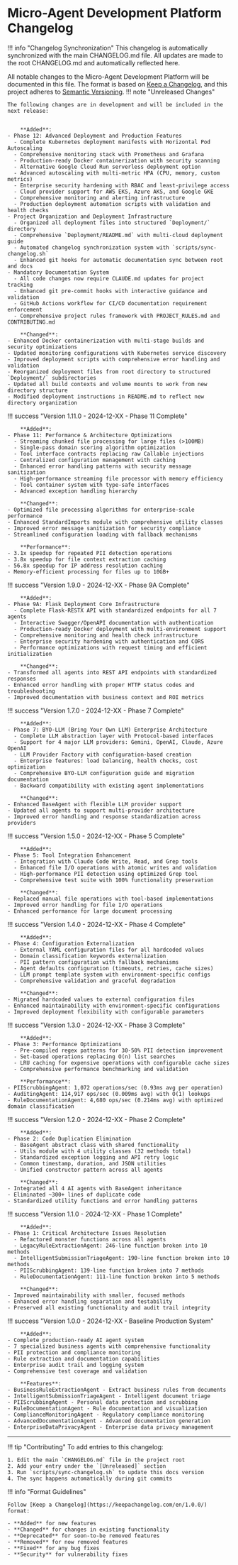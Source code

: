 # Micro-Agent Development Platform Changelog

!!! info "Changelog Synchronization"
    This changelog is automatically synchronized with the main CHANGELOG.md file.
    All updates are made to the root CHANGELOG.md and automatically reflected here.

All notable changes to the Micro-Agent Development Platform will be documented in this file.
The format is based on [Keep a Changelog](https://keepachangelog.com/en/1.0.0/),
and this project adheres to [Semantic Versioning](https://semver.org/spec/v2.0.0.html).
!!! note "Unreleased Changes"
    
    The following changes are in development and will be included in the next release:
    
    
        **Added**:
    - Phase 12: Advanced Deployment and Production Features
      - Complete Kubernetes deployment manifests with Horizontal Pod Autoscaling
      - Comprehensive monitoring stack with Prometheus and Grafana
      - Production-ready Docker containerization with security scanning
      - Alternative Google Cloud Run serverless deployment option
      - Advanced autoscaling with multi-metric HPA (CPU, memory, custom metrics)
      - Enterprise security hardening with RBAC and least-privilege access
      - Cloud provider support for AWS EKS, Azure AKS, and Google GKE
      - Comprehensive monitoring and alerting infrastructure
      - Production deployment automation scripts with validation and health checks
    - Project Organization and Deployment Infrastructure
      - Organized all deployment files into structured `Deployment/` directory
      - Comprehensive `Deployment/README.md` with multi-cloud deployment guide
      - Automated changelog synchronization system with `scripts/sync-changelog.sh`
      - Enhanced git hooks for automatic documentation sync between root and docs
    - Mandatory Documentation System
      - All code changes now require CLAUDE.md updates for project tracking
      - Enhanced git pre-commit hooks with interactive guidance and validation
      - GitHub Actions workflow for CI/CD documentation requirement enforcement
      - Comprehensive project rules framework with PROJECT_RULES.md and CONTRIBUTING.md
    
        **Changed**:
    - Enhanced Docker containerization with multi-stage builds and security optimizations
    - Updated monitoring configurations with Kubernetes service discovery
    - Improved deployment scripts with comprehensive error handling and validation
    - Reorganized deployment files from root directory to structured `Deployment/` subdirectories
    - Updated all build contexts and volume mounts to work from new directory structure
    - Modified deployment instructions in README.md to reflect new directory organization
    
!!! success "Version 1.11.0 - 2024-12-XX - Phase 11 Complete"
    
    
        **Added**:
    - Phase 11: Performance & Architecture Optimizations
      - Streaming chunked file processing for large files (>100MB)
      - Single-pass domain scoring algorithm optimization
      - Tool interface contracts replacing raw Callable injections
      - Centralized configuration management with caching
      - Enhanced error handling patterns with security message sanitization
      - High-performance streaming file processor with memory efficiency
      - Tool container system with type-safe interfaces
      - Advanced exception handling hierarchy
    
        **Changed**:
    - Optimized file processing algorithms for enterprise-scale performance
    - Enhanced StandardImports module with comprehensive utility classes
    - Improved error message sanitization for security compliance
    - Streamlined configuration loading with fallback mechanisms
    
        **Performance**:
    - 3.1x speedup for repeated PII detection operations
    - 3.8x speedup for file context extraction caching
    - 56.8x speedup for IP address resolution caching
    - Memory-efficient processing for files up to 10GB+
    

!!! success "Version 1.9.0 - 2024-12-XX - Phase 9A Complete"
    
    
        **Added**:
    - Phase 9A: Flask Deployment Core Infrastructure
      - Complete Flask-RESTX API with standardized endpoints for all 7 agents
      - Interactive Swagger/OpenAPI documentation with authentication
      - Production-ready Docker deployment with multi-environment support
      - Comprehensive monitoring and health check infrastructure
      - Enterprise security hardening with authentication and CORS
      - Performance optimizations with request timing and efficient initialization
    
        **Changed**:
    - Transformed all agents into REST API endpoints with standardized responses
    - Enhanced error handling with proper HTTP status codes and troubleshooting
    - Improved documentation with business context and ROI metrics
    

!!! success "Version 1.7.0 - 2024-12-XX - Phase 7 Complete"
    
    
        **Added**:
    - Phase 7: BYO-LLM (Bring Your Own LLM) Enterprise Architecture
      - Complete LLM abstraction layer with Protocol-based interfaces
      - Support for 4 major LLM providers: Gemini, OpenAI, Claude, Azure OpenAI
      - LLM Provider Factory with configuration-based creation
      - Enterprise features: load balancing, health checks, cost optimization
      - Comprehensive BYO-LLM configuration guide and migration documentation
      - Backward compatibility with existing agent implementations
    
        **Changed**:
    - Enhanced BaseAgent with flexible LLM provider support
    - Updated all agents to support multi-provider architecture
    - Improved error handling and response standardization across providers
    

!!! success "Version 1.5.0 - 2024-12-XX - Phase 5 Complete"
    
    
        **Added**:
    - Phase 5: Tool Integration Enhancement
      - Integration with Claude Code Write, Read, and Grep tools
      - Enhanced file I/O operations with atomic writes and validation
      - High-performance PII detection using optimized Grep tool
      - Comprehensive test suite with 100% functionality preservation
    
        **Changed**:
    - Replaced manual file operations with tool-based implementations
    - Improved error handling for file I/O operations
    - Enhanced performance for large document processing
    

!!! success "Version 1.4.0 - 2024-12-XX - Phase 4 Complete"
    
    
        **Added**:
    - Phase 4: Configuration Externalization
      - External YAML configuration files for all hardcoded values
      - Domain classification keywords externalization
      - PII pattern configuration with fallback mechanisms
      - Agent defaults configuration (timeouts, retries, cache sizes)
      - LLM prompt template system with environment-specific configs
      - Comprehensive validation and graceful degradation
    
        **Changed**:
    - Migrated hardcoded values to external configuration files
    - Enhanced maintainability with environment-specific configurations
    - Improved deployment flexibility with configurable parameters
    

!!! success "Version 1.3.0 - 2024-12-XX - Phase 3 Complete"
    
    
        **Added**:
    - Phase 3: Performance Optimizations
      - Pre-compiled regex patterns for 30-50% PII detection improvement
      - Set-based operations replacing O(n) list searches
      - LRU caching for expensive operations with configurable cache sizes
      - Comprehensive performance benchmarking and validation
    
        **Performance**:
    - PIIScrubbingAgent: 1,072 operations/sec (0.93ms avg per operation)
    - AuditingAgent: 114,917 ops/sec (0.009ms avg) with O(1) lookups
    - RuleDocumentationAgent: 4,680 ops/sec (0.214ms avg) with optimized domain classification
    

!!! success "Version 1.2.0 - 2024-12-XX - Phase 2 Complete"
    
    
        **Added**:
    - Phase 2: Code Duplication Elimination
      - BaseAgent abstract class with shared functionality
      - Utils module with 4 utility classes (32 methods total)
      - Standardized exception logging and API retry logic
      - Common timestamp, duration, and JSON utilities
      - Unified constructor pattern across all agents
    
        **Changed**:
    - Integrated all 4 AI agents with BaseAgent inheritance
    - Eliminated ~300+ lines of duplicate code
    - Standardized utility functions and error handling patterns
    

!!! success "Version 1.1.0 - 2024-12-XX - Phase 1 Complete"
    
    
        **Added**:
    - Phase 1: Critical Architecture Issues Resolution
      - Refactored monster functions across all agents
      - LegacyRuleExtractionAgent: 246-line function broken into 10 methods
      - IntelligentSubmissionTriageAgent: 190-line function broken into 10 methods
      - PIIScrubbingAgent: 139-line function broken into 7 methods
      - RuleDocumentationAgent: 111-line function broken into 5 methods
    
        **Changed**:
    - Improved maintainability with smaller, focused methods
    - Enhanced error handling separation and testability
    - Preserved all existing functionality and audit trail integrity
    

!!! success "Version 1.0.0 - 2024-12-XX - Baseline Production System"
    
    
        **Added**:
    - Complete production-ready AI agent system
    - 7 specialized business agents with comprehensive functionality
    - PII protection and compliance monitoring
    - Rule extraction and documentation capabilities
    - Enterprise audit trail and logging system
    - Comprehensive test coverage and validation
    
        **Features**:
    - BusinessRuleExtractionAgent - Extract business rules from documents
    - IntelligentSubmissionTriageAgent - Intelligent document triage
    - PIIScrubbingAgent - Personal data protection and scrubbing
    - RuleDocumentationAgent - Rule documentation and visualization
    - ComplianceMonitoringAgent - Regulatory compliance monitoring
    - AdvancedDocumentationAgent - Advanced documentation generation
    - EnterpriseDataPrivacyAgent - Enterprise data privacy management


---

!!! tip "Contributing"
    To add entries to this changelog:
    
    1. Edit the main `CHANGELOG.md` file in the project root
    2. Add your entry under the `[Unreleased]` section
    3. Run `scripts/sync-changelog.sh` to update this docs version
    4. The sync happens automatically during git commits

!!! info "Format Guidelines"
    
    Follow [Keep a Changelog](https://keepachangelog.com/en/1.0.0/) format:
    
    - **Added** for new features
    - **Changed** for changes in existing functionality  
    - **Deprecated** for soon-to-be removed features
    - **Removed** for now removed features
    - **Fixed** for any bug fixes
    - **Security** for vulnerability fixes

